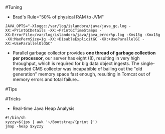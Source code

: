 #Tuning
* Brad's Rule="50% of physical RAM to JVM"
```
JAVA_OPTS="-Xloggc:/var/log/islandora/java/java_gc.log -XX:+PrintGCDetails -XX:+PrintGCTimeStamps -XX:ErrorFile=/var/log/islandora/java/java_error%p.log -Xms15g -Xmx15g -XX:MaxPermSize=1g -XX:+DisableExplicitGC -XX:+UseParallelGC -XX:+UseParallelOldGC"
```
* Parallel garbage collector provides **one thread of garbage collection per processor**, our server has eight (8), resulting in very high throughput, which is required for big data object ingests.  The single-threaded CMS collector was incapabible of bailing out the "old generation" memory space fast enough, resulting in Tomcat out of memory errors and total failure...

#Tips

#Tricks

* Real-time Java Heap Analysis 
```
#!/bin/sh
xyzzy=$(jps | awk '~/Bootstrap/{print }')
jmap -heap $xyzzy
```
